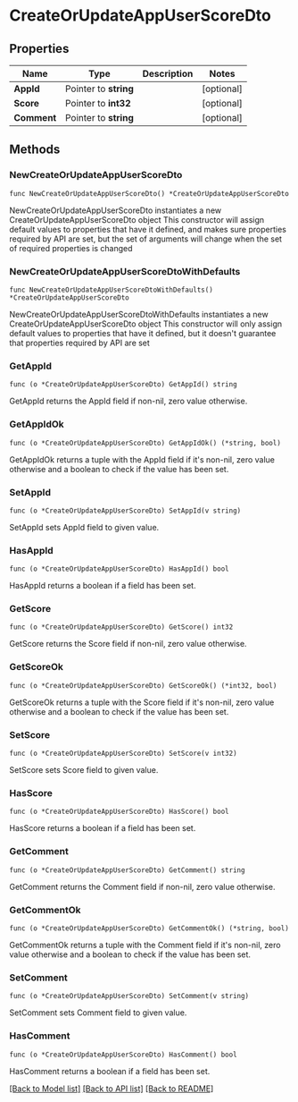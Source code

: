 # CreateOrUpdateAppUserScoreDto

## Properties

Name | Type | Description | Notes
------------ | ------------- | ------------- | -------------
**AppId** | Pointer to **string** |  | [optional] 
**Score** | Pointer to **int32** |  | [optional] 
**Comment** | Pointer to **string** |  | [optional] 

## Methods

### NewCreateOrUpdateAppUserScoreDto

`func NewCreateOrUpdateAppUserScoreDto() *CreateOrUpdateAppUserScoreDto`

NewCreateOrUpdateAppUserScoreDto instantiates a new CreateOrUpdateAppUserScoreDto object
This constructor will assign default values to properties that have it defined,
and makes sure properties required by API are set, but the set of arguments
will change when the set of required properties is changed

### NewCreateOrUpdateAppUserScoreDtoWithDefaults

`func NewCreateOrUpdateAppUserScoreDtoWithDefaults() *CreateOrUpdateAppUserScoreDto`

NewCreateOrUpdateAppUserScoreDtoWithDefaults instantiates a new CreateOrUpdateAppUserScoreDto object
This constructor will only assign default values to properties that have it defined,
but it doesn't guarantee that properties required by API are set

### GetAppId

`func (o *CreateOrUpdateAppUserScoreDto) GetAppId() string`

GetAppId returns the AppId field if non-nil, zero value otherwise.

### GetAppIdOk

`func (o *CreateOrUpdateAppUserScoreDto) GetAppIdOk() (*string, bool)`

GetAppIdOk returns a tuple with the AppId field if it's non-nil, zero value otherwise
and a boolean to check if the value has been set.

### SetAppId

`func (o *CreateOrUpdateAppUserScoreDto) SetAppId(v string)`

SetAppId sets AppId field to given value.

### HasAppId

`func (o *CreateOrUpdateAppUserScoreDto) HasAppId() bool`

HasAppId returns a boolean if a field has been set.

### GetScore

`func (o *CreateOrUpdateAppUserScoreDto) GetScore() int32`

GetScore returns the Score field if non-nil, zero value otherwise.

### GetScoreOk

`func (o *CreateOrUpdateAppUserScoreDto) GetScoreOk() (*int32, bool)`

GetScoreOk returns a tuple with the Score field if it's non-nil, zero value otherwise
and a boolean to check if the value has been set.

### SetScore

`func (o *CreateOrUpdateAppUserScoreDto) SetScore(v int32)`

SetScore sets Score field to given value.

### HasScore

`func (o *CreateOrUpdateAppUserScoreDto) HasScore() bool`

HasScore returns a boolean if a field has been set.

### GetComment

`func (o *CreateOrUpdateAppUserScoreDto) GetComment() string`

GetComment returns the Comment field if non-nil, zero value otherwise.

### GetCommentOk

`func (o *CreateOrUpdateAppUserScoreDto) GetCommentOk() (*string, bool)`

GetCommentOk returns a tuple with the Comment field if it's non-nil, zero value otherwise
and a boolean to check if the value has been set.

### SetComment

`func (o *CreateOrUpdateAppUserScoreDto) SetComment(v string)`

SetComment sets Comment field to given value.

### HasComment

`func (o *CreateOrUpdateAppUserScoreDto) HasComment() bool`

HasComment returns a boolean if a field has been set.


[[Back to Model list]](../README.md#documentation-for-models) [[Back to API list]](../README.md#documentation-for-api-endpoints) [[Back to README]](../README.md)


